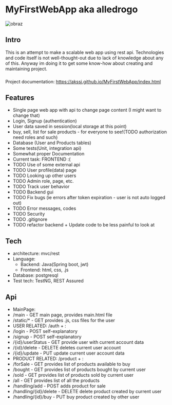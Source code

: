 # MyFirstWebApp aka alledrogo

![obraz](https://github.com/akssj/MyFirstWebApp/assets/127445850/014859f3-1ddf-45ab-a743-2ab4efbf391e)

## Intro
This is an attempt to make a scalable web app using rest api. 
Technologies and code itself is not well-thought-out due to lack of knowledge about any of this. 
Anyway im doing it to get some know-how about creating and maintaining project.

###
Project documentation:
https://akssj.github.io/MyFirstWebApp/index.html

## Features
+ Single page web app with api to change page content (I might want to change that)
+ Login, Signup (authentication)
+ User data saved in session(local storage at this point)
+ buy, sell, list for sale products - for everyone to see!(TODO authorization need roles and such)
+ Database (User and Products tables)
+ Some tests(Unit, integration api)
+ Somewhat proper Documentation
+ Current task: FRONTEND :(
+ TODO Use of some external api
+ TODO User profile(data) page
+ TODO Looking up other users
+ TODO Admin role, page, etc.
+ TODO Track user behavior
+ TODO Backend gui
+ TODO Fix bugs (ie errors after token expiration - user is not auto logged out)
+ TODO Error messages, codes
+ TODO Security
+ TODO .gitignore
+ TODO refactor backend + Update code to be less painful to look at

## Tech
+ architecture: mvc/rest
+ Language: 
  + Backend: Java(Spring boot, jwt)
  + Frontend: html, css, .js
+ Database: postgresql
+ Test tech: TestNG, REST Assured

## Api

+ MainPage:
+ /main - GET main page, provides main.html file
+ /static/* - GET provides .js, css files for the user
+ USER RELATED: /auth + :
+ /login - POST self-explanatory
+ /signup - POST self-explanatory
+ /{id}/userStatus - GET provide user with current account data
+ /{id}/delete - DELETE deletes current user account
+ /{id}/update - PUT update current user account data
+ PRODUCT RELATED: /product + :
+ /forSale - GET provides list of products available to buy
+ /bought - GET provides list of products bought by current user
+ /sold - GET provides list of products sold by current user
+ /all - GET provides list of all the products
+ /handling/add - POST adds product for sale
+ /handling/{id}/delete - DELETE delete product created by current user
+ /handling/{id}/buy - PUT buy product created by other user




